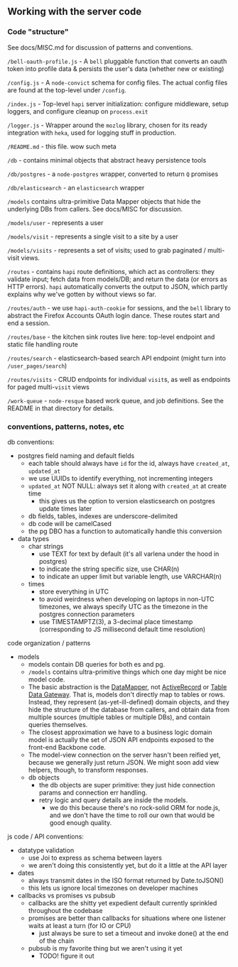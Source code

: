 ## Working with the server code

### Code "structure"

See docs/MISC.md for discussion of patterns and conventions.

`/bell-oauth-profile.js` - A `bell` pluggable function that converts an oauth token into profile data & persists the user's data (whether new or existing)

`/config.js` - A `node-convict` schema for config files. The actual config files are found at the top-level under `/config`.

`/index.js` - Top-level `hapi` server initialization: configure middleware, setup loggers, and configure cleanup on `process.exit`

`/logger.js` - Wrapper around the `mozlog` library, chosen for its ready integration with `heka`, used for logging stuff in production.

`/README.md` - this file. wow such meta

`/db` - contains minimal objects that abstract heavy persistence tools

`/db/postgres` - a `node-postgres` wrapper, converted to return `Q` promises

`/db/elasticsearch` - an `elasticsearch` wrapper

`/models` contains ultra-primitive Data Mapper objects that hide the underlying DBs from callers. See docs/MISC for discussion.

`/models/user` - represents a user

`/models/visit` - represents a single visit to a site by a user

`/models/visits` - represents a set of visits; used to grab paginated / multi-visit views.

`/routes` - contains `hapi` route definitions, which act as controllers: they validate input; fetch data from models/DB; and return the data (or errors as HTTP errors). `hapi` automatically converts the output to JSON, which partly explains why we've gotten by without views so far.

`/routes/auth` - we use `hapi-auth-cookie` for sessions, and the `bell` library to abstract the Firefox Accounts OAuth login dance. These routes start and end a session.

`/routes/base` - the kitchen sink routes live here: top-level endpoint and static file handling route

`/routes/search` - elasticsearch-based search API endpoint (might turn into `/user_pages/search`)

`/routes/visits` - CRUD endpoints for individual `visit`s, as well as endpoints for paged multi-`visit` views

`/work-queue` - `node-resque` based work queue, and job definitions. See the README in that directory for details.

### conventions, patterns, notes, etc
 
db conventions:
- postgres field naming and default fields
  - each table should always have `id` for the id, always have `created_at`, `updated_at`
  - we use UUIDs to identify everything, not incrementing integers
  - `updated_at` NOT NULL: always set it along with `created_at` at create time
    - this gives us the option to version elasticsearch on postgres update times later
  - db fields, tables, indexes are underscore-delimited
  - db code will be camelCased
  - the pg DBO has a function to automatically handle this conversion
- data types
  - char strings
    - use TEXT for text by default (it's all varlena under the hood in postgres)
    - to indicate the string specific size, use CHAR(n)
    - to indicate an upper limit but variable length, use VARCHAR(n)
  - times
    - store everything in UTC
    - to avoid weirdness when developing on laptops in non-UTC timezones, we always specify UTC as the timezone in the postgres connection parameters
    - use TIMESTAMPTZ(3), a 3-decimal place timestamp (corresponding to JS millisecond default time resolution)

code organization / patterns
- models
  - models contain DB queries for both es and pg.
  - `/models` contains ultra-primitive things which one day might be nice model code.
  - The basic abstraction is the [DataMapper](http://martinfowler.com/eaaCatalog/dataMapper.html), not [ActiveRecord](http://martinfowler.com/eaaCatalog/activeRecord.html) or [Table Data Gateway](http://martinfowler.com/eaaCatalog/tableDataGateway.html). That is, models don't directly map to tables or rows. Instead, they represent (as-yet-ill-defined) domain objects, and they hide the structure of the database from callers, and obtain data from multiple sources (multiple tables or multiple DBs), and contain queries themselves.
  - The closest approximation we have to a business logic domain model is actually the set of JSON API endpoints exposed to the front-end Backbone code.
  - The model-view connection on the server hasn't been reified yet, because we generally just return JSON. We might soon add view helpers, though, to transform responses.
  - db objects
    - the db objects are super primitive: they just hide connection params and connection err handling.
    - retry logic and query details are inside the models.
      - we do this because there's no rock-solid ORM for node.js, and we don't have
        the time to roll our own that would be good enough quality.

js code / API conventions:
- datatype validation
  - use Joi to express as schema between layers
  - we aren't doing this consistently yet, but do it a little at the API layer
- dates
  - always transmit dates in the ISO format returned by Date.toJSON()
  - this lets us ignore local timezones on developer machines
- callbacks vs promises vs pubsub
  - callbacks are the shitty yet expedient default currently sprinkled throughout the codebase
  - promises are better than callbacks for situations where one listener waits at least a turn (for IO or CPU) 
    - just always be sure to set a timeout and invoke done() at the end of the chain
  - pubsub is my favorite thing but we aren't using it yet
    - TODO! figure it out
